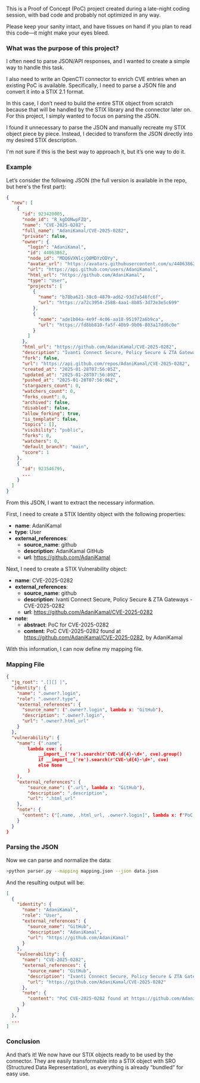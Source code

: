 This is a Proof of Concept (PoC) project created during a late-night coding session, with bad code and probably not optimized in any way. 

Please keep your sanity intact, and have tissues on hand if you plan to read this code—it might make your eyes bleed.

### What was the purpose of this project?

I often need to parse JSON/API responses, and I wanted to create a simple way to handle this task.

I also need to write an OpenCTI connector to enrich CVE entries when an existing PoC is available. Specifically, I need to parse a JSON file and convert it into a STIX 2.1 format.

In this case, I don’t need to build the entire STIX object from scratch because that will be handled by the STIX library and the connector later on. For this project, I simply wanted to focus on parsing the JSON.

I found it unnecessary to parse the JSON and manually recreate my STIX object piece by piece. Instead, I decided to transform the JSON directly into my desired STIX description.

I'm not sure if this is the best way to approach it, but it’s one way to do it.

### Example

Let’s consider the following JSON (the full version is available in the repo, but here's the first part):

```json
{
  "new": [
    {
      "id": 923420005,
      "node_id": "R_kgDONwpFZQ",
      "name": "CVE-2025-0282",
      "full_name": "AdaniKamal/CVE-2025-0282",
      "private": false,
      "owner": {
        "login": "AdaniKamal",
        "id": 44063862,
        "node_id": "MDQ6VXNlcjQ0MDYzODYy",
        "avatar_url": "https://avatars.githubusercontent.com/u/44063862?v=4",
        "url": "https://api.github.com/users/AdaniKamal",
        "html_url": "https://github.com/AdaniKamal",
        "type": "User",
        "projects": [
          {
            "name": "b70ba621-38c0-4879-ad62-93d7a546fc6f",
            "url": "https://a72c3954-2588-4aa1-8b85-3d72e3e5c699"
          },
          {
            "name": "ade1b04a-4e9f-4c06-aa18-951972a6b9ca",
            "url": "https://fd8bb810-fa5f-40b9-9b06-803a17dd6c0e"
          }
        ]
      },
      "html_url": "https://github.com/AdaniKamal/CVE-2025-0282",
      "description": "Ivanti Connect Secure, Policy Secure & ZTA Gateways - CVE-2025-0282",
      "fork": false,
      "url": "https://api.github.com/repos/AdaniKamal/CVE-2025-0282",
      "created_at": "2025-01-28T07:56:05Z",
      "updated_at": "2025-01-28T07:56:09Z",
      "pushed_at": "2025-01-28T07:56:06Z",
      "stargazers_count": 0,
      "watchers_count": 0,
      "forks_count": 0,
      "archived": false,
      "disabled": false,
      "allow_forking": true,
      "is_template": false,
      "topics": [],
      "visibility": "public",
      "forks": 0,
      "watchers": 0,
      "default_branch": "main",
      "score": 1
    },
    {
      "id": 923546795,
      ...
    }
  ]
}
```

From this JSON, I want to extract the necessary information.

First, I need to create a STIX Identity object with the following properties:

- **name**: AdaniKamal
- **type**: User
- **external_references**:
  - **source_name**: github
  - **description**: AdaniKamal GitHub
  - **url**: https://github.com/AdaniKamal

Next, I need to create a STIX Vulnerability object:

- **name**: CVE-2025-0282
- **external_references**:
  - **source_name**: github
  - **description**: Ivanti Connect Secure, Policy Secure & ZTA Gateways - CVE-2025-0282
  - **url**: https://github.com/AdaniKamal/CVE-2025-0282
- **note**:
  - **abstract**: PoC for CVE-2025-0282
  - **content**: PoC CVE-2025-0282 found at https://github.com/AdaniKamal/CVE-2025-0282, by AdaniKamal

With this information, I can now define my mapping file.

### Mapping File

```json
{
  "jq_root": ".[][] |",
  "identity": {
    "name": ".owner?.login",
    "role": ".owner?.type",
    "external_references": {
      "source_name": (".owner?.login", lambda x: "GitHub"),
      "description": ".owner?.login",
      "url": ".owner?.html_url"
    }
  },
  "vulnerability": {
    "name": (".name",
        lambda cve: (
            __import__('re').search(r'CVE-\d{4}-\d+', cve).group()
            if __import__('re').search(r'CVE-\d{4}-\d+', cve)
            else None
        )
    ),
    "external_references": {
        "source_name": (".url", lambda x: "GitHub"),
        "description": ".description",
        "url": ".html_url"
    },
    "note": {
      "content": ("[.name, .html_url, .owner?.login]", lambda x: f"PoC {x[0]} found at {x[1]}, by {x[2]}"),
    }
  }
}
```

### Parsing the JSON

Now we can parse and normalize the data:

```bash
>python parser.py --mapping mapping.json --json data.json
```

And the resulting output will be:

```json
[
  {
    "identity": {
      "name": "AdaniKamal",
      "role": "User",
      "external_references": {
        "source_name": "GitHub",
        "description": "AdaniKamal",
        "url": "https://github.com/AdaniKamal"
      }
    },
    "vulnerability": {
      "name": "CVE-2025-0282",
      "external_references": {
        "source_name": "GitHub",
        "description": "Ivanti Connect Secure, Policy Secure & ZTA Gateways - CVE-2025-0282",
        "url": "https://github.com/AdaniKamal/CVE-2025-0282"
      },
      "note": {
        "content": "PoC CVE-2025-0282 found at https://github.com/AdaniKamal/CVE-2025-0282, by AdaniKamal"
      }
    }
  },
  ...
]
```

### Conclusion

And that’s it! We now have our STIX objects ready to be used by the connector. They are easily transformable into a STIX object with SRO (Structured Data Representation), as everything is already “bundled” for easy use.

